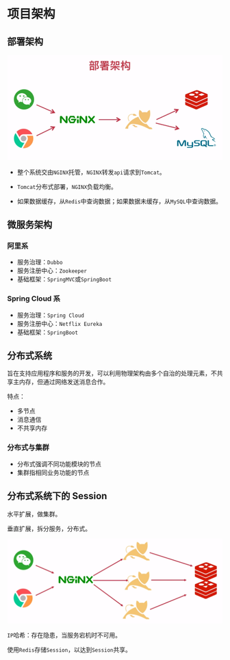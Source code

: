 # 项目架构

## 部署架构

![部署架构](assets/deployment.png)

- 整个系统交由`NGINX`托管，`NGINX`转发`api`请求到`Tomcat`。

- `Tomcat`分布式部署，`NGINX`负载均衡。

- 如果数据缓存，从`Redis`中查询数据；如果数据未缓存，从`MySQL`中查询数据。

## 微服务架构

### 阿里系

- 服务治理：`Dubbo`
- 服务注册中心：`Zookeeper`
- 基础框架：`SpringMVC`或`SpringBoot`

### Spring Cloud 系

- 服务治理：`Spring Cloud`
- 服务注册中心：`Netflix Eureka`
- 基础框架：`SpringBoot`

## 分布式系统

旨在支持应用程序和服务的开发，可以利用物理架构由多个自治的处理元素，不共享主内存，但通过网络发送消息合作。

特点：

- 多节点
- 消息通信
- 不共享内存

### 分布式与集群

- 分布式强调不同功能模块的节点
- 集群指相同业务功能的节点

## 分布式系统下的 Session

水平扩展，做集群。

垂直扩展，拆分服务，分布式。

![分布式 Session](assets/distributed.png)

`IP`哈希：存在隐患，当服务宕机时不可用。

使用`Redis`存储`Session`，以达到`Session`共享。